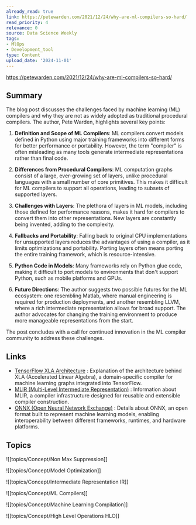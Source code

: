 ```yaml
---
already_read: true
link: https://petewarden.com/2021/12/24/why-are-ml-compilers-so-hard/
read_priority: 4
relevance: 0
source: Data Science Weekly
tags:
- MlOps
- Development_tool
type: Content
upload_date: '2024-11-01'
---
```


https://petewarden.com/2021/12/24/why-are-ml-compilers-so-hard/
## Summary

The blog post discusses the challenges faced by machine learning (ML) compilers and why they are not as widely adopted as traditional procedural compilers. The author, Pete Warden, highlights several key points:

1. **Definition and Scope of ML Compilers**: ML compilers convert models defined in Python using major training frameworks into different forms for better performance or portability. However, the term "compiler" is often misleading as many tools generate intermediate representations rather than final code.

2. **Differences from Procedural Compilers**: ML computation graphs consist of a large, ever-growing set of layers, unlike procedural languages with a small number of core primitives. This makes it difficult for ML compilers to support all operations, leading to subsets of supported layers.

3. **Challenges with Layers**: The plethora of layers in ML models, including those defined for performance reasons, makes it hard for compilers to convert them into other representations. New layers are constantly being invented, adding to the complexity.

4. **Fallbacks and Portability**: Falling back to original CPU implementations for unsupported layers reduces the advantages of using a compiler, as it limits optimizations and portability. Porting layers often means porting the entire training framework, which is resource-intensive.

5. **Python Code in Models**: Many frameworks rely on Python glue code, making it difficult to port models to environments that don't support Python, such as mobile platforms and GPUs.

6. **Future Directions**: The author suggests two possible futures for the ML ecosystem: one resembling Matlab, where manual engineering is required for production deployments, and another resembling LLVM, where a rich intermediate representation allows for broad support. The author advocates for changing the training environment to produce more manageable representations from the start.

The post concludes with a call for continued innovation in the ML compiler community to address these challenges.
## Links

- [TensorFlow XLA Architecture](https://www.tensorflow.org/xla/architecture) : Explanation of the architecture behind XLA (Accelerated Linear Algebra), a domain-specific compiler for machine learning graphs integrated into TensorFlow.
- [MLIR (Multi-Level Intermediate Representation)](https://mlir.llvm.org/) : Information about MLIR, a compiler infrastructure designed for reusable and extensible compiler construction.
- [ONNX (Open Neural Network Exchange)](https://onnx.ai/) : Details about ONNX, an open format built to represent machine learning models, enabling interoperability between different frameworks, runtimes, and hardware platforms.

## Topics

![[topics/Concept/Non Max Suppression]]

![[topics/Concept/Model Optimization]]

![[topics/Concept/Intermediate Representation IR]]

![[topics/Concept/ML Compilers]]

![[topics/Concept/Machine Learning Compilation]]

![[topics/Concept/High Level Operations HLO]]